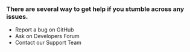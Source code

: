 ### There are several way to get help if you stumble across any issues.

- Report a bug on GitHub
- Ask on Developers Forum
- Contact our Support Team
